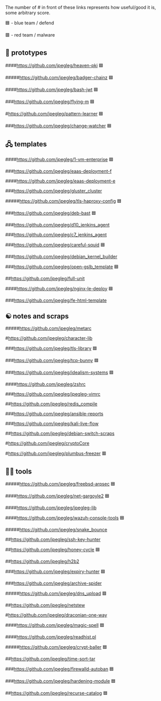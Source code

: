 The number of # in front of these links represents how useful/good it is, some arbitrary score.

🟦 - blue team / defend

🟥 - red team / malware


## 🦂 prototypes  

####https://github.com/jpegleg/heaven-pki 🟦

#####https://github.com/jpegleg/badger-chainz 🟦

####https://github.com/jpegleg/bash-jwt 🟦

###https://github.com/jpegleg/flying-m 🟦

#https://github.com/jpegleg/pattern-learner 🟦

###https://github.com/jpegleg/change-watcher 🟦


## 🖧 templates

####https://github.com/jpegleg/1-vm-enterprise 🟦

###https://github.com/jpegleg/eaas-deployment-f

####https://github.com/jpegleg/eaas-deployment-e

###https://github.com/jpegleg/gluster_cluster

#####https://github.com/jpegleg/tls-haproxy-config 🟦

###https://github.com/jpegleg/deb-bast 🟦

###https://github.com/jpegleg/d10_jenkins_agent

###https://github.com/jpegleg/c7_jenkins_agent

###https://github.com/jpegleg/careful-squid 🟦

###https://github.com/jpegleg/debian_kernel_builder

###https://github.com/jpegleg/open-gslb_template 🟦

##https://github.com/jpegleg/full-unit

####https://github.com/jpegleg/nginx-le-deploy 🟦

###https://github.com/jpegleg/fe-html-template



## ☯️ notes and scraps

#####https://github.com/jpegleg/metarc

#https://github.com/jpegleg/character-lib

###https://github.com/jpegleg/tls-library 🟦

###https://github.com/jpegleg/tcp-bunny 🟦

###https://github.com/jpegleg/idealism-systems 🟦

####https://github.com/jpegleg/zshrc

###https://github.com/jpegleg/jpegleg-vimrc

##https://github.com/jpegleg/redis_compile

###https://github.com/jpegleg/ansible-reports

###https://github.com/jpegleg/kali-live-flow

##https://github.com/jpegleg/debian-switch-scraps

#https://github.com/jpegleg/cryptoCore

#https://github.com/jpegleg/plumbus-freezer 🟥



## 🏴‍☠️ tools

#####https://github.com/jpegleg/freebsd-arpsec 🟦
 
####https://github.com/jpegleg/net-gargoyle2 🟦

####https://github.com/jpegleg/jpegleg-lib

####https://github.com/jpegleg/wazuh-console-tools 🟦

#####https://github.com/jpegleg/snake_bounce

##https://github.com/jpegleg/ssh-key-hunter

##https://github.com/jpegleg/honey-cycle 🟦

##https://github.com/jpegleg/h2b2

###https://github.com/jpegleg/expiry-hunter 🟦

###https://github.com/jpegleg/archive-spider

#####https://github.com/jpegleg/dns_upload 🟥

##https://github.com/jpegleg/netstew

#https://github.com/jpegleg/draconian-one-way 

####https://github.com/jpegleg/magic-spell 🟦

####https://github.com/jpegleg/readhist.pl

#####https://github.com/jpegleg/crypt-baller 🟦

##https://github.com/jpegleg/time-sort-tar

###https://github.com/jpegleg/firewalld-autoban 🟦

###https://github.com/jpegleg/hardening-module 🟦

##https://github.com/jpegleg/recurse-catalog 🟦


